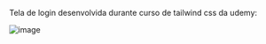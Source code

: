 Tela de login desenvolvida durante curso de tailwind css da udemy:

![image](https://github.com/sfernanda1/tailwind-projeto-1/assets/90799993/188bd01a-f996-469f-97db-26960a40e608)
